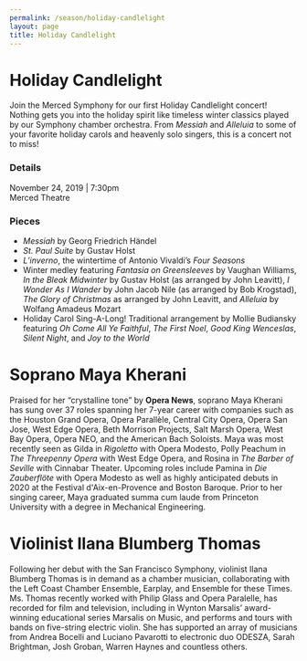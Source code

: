 ```yaml
---
permalink: /season/holiday-candlelight
layout: page
title: Holiday Candlelight
---
```


# Holiday Candlelight

Join the Merced Symphony for our first Holiday Candlelight concert!  Nothing gets you into the holiday spirit like timeless winter classics played by our Symphony chamber orchestra.  From *Messiah* and *Alleluia* to some of your favorite holiday carols and heavenly solo singers, this is a concert not to miss!

### Details
November 24, 2019 | 7:30pm<br />
Merced Theatre

### Pieces
-	*Messiah* by Georg Friedrich Händel
- *St. Paul Suite* by Gustav Holst
- *L’inverno*, the wintertime of Antonio Vivaldi’s *Four Seasons*
- Winter medley featuring *Fantasia on Greensleeves* by Vaughan Williams, *In the Bleak Midwinter* by Gustav Holst (as arranged by John Leavitt), *I Wonder As I Wander* by John Jacob Nile (as arranged by Bob Krogstad), *The Glory of Christmas* as arranged by John Leavitt, and *Alleluia* by Wolfang Amadeus Mozart
- Holiday Carol Sing-A-Long!  Traditional arrangement by Mollie Budiansky featuring *Oh Come All Ye Faithful*, *The First Noel*, *Good King Wenceslas*, *Silent Night*, and *Joy to the World*

# Soprano Maya Kherani

Praised for her “crystalline tone” by **Opera News**, soprano Maya Kherani has sung over 37 roles spanning her 7-year career with companies such as the Houston Grand Opera, Opera Parallèle, Central City Opera, Opera San Jose, West Edge Opera, Beth Morrison Projects, Salt Marsh Opera, West Bay Opera, Opera NEO, and the American Bach Soloists.  Maya was most recently seen as Gilda in *Rigoletto* with Opera Modesto, Polly Peachum in *The Threepenny Opera* with West Edge Opera, and Rosina in *The Barber of Seville* with Cinnabar Theater.  Upcoming roles include Pamina in *Die Zauberflöte* with Opera Modesto as well as highly anticipated debuts in 2020 at the Festival d'Aix-en-Provence and Boston Baroque.  Prior to her singing career, Maya graduated summa cum laude from Princeton University with a degree in Mechanical Engineering.

# Violinist Ilana Blumberg Thomas

Following her debut with the San Francisco Symphony, violinist Ilana Blumberg Thomas is in demand as a chamber musician, collaborating with the Left Coast Chamber Ensemble, Earplay, and Ensemble for these Times.  Ms. Thomas recently worked with Philip Glass and Opera Paralelle, has recorded for film and television, including in Wynton Marsalis’ award-winning educational series Marsalis on Music, and performs and tours with bands on five-string electric violin.  She has supported an array of musicians from Andrea Bocelli and Luciano Pavarotti to electronic duo ODESZA, Sarah Brightman, Josh Groban, Warren Haynes and countless others.